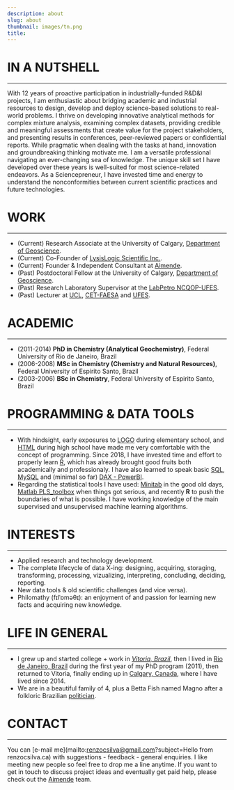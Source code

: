 ```yaml
---
description: about
slug: about
thumbnail: images/tn.png
title: 
---
```


# <i class="fas fa-user-ninja" style="color:darkred"></i> IN A NUTSHELL

---------------------------

With 12 years of proactive participation in industrially-funded R&D&I projects, I am enthusiastic about bridging academic and industrial resources to design, develop and deploy science-based solutions to real-world problems. I thrive on developing innovative analytical methods for complex mixture analysis, examining complex datasets, providing credible and meaningful assessments that create value for the project stakeholders, and presenting results in conferences, peer-reviewed papers or confidential reports. While pragmatic when dealing with the tasks at hand, innovation and groundbreaking thinking motivate me. I am a versatile professional navigating an ever-changing sea of knowledge. The unique skill set I have developed over these years is well-suited for most science-related endeavors. As a Sciencepreneur, I have invested time and energy to understand the nonconformities between current scientific practices and future technologies. 

# <i class="fas fa-briefcase" style="color:darkred"></i> WORK  

---------------------------

* (Current) Research Associate at the University of Calgary, [Department of Geoscience](http://ucalgary.ca/prg).
* (Current) Co-Founder of [LysisLogic Scientific Inc.](http://lysislogic.com).
* (Current) Founder & Independent Consultant at [Aimende](http://aimende.com).
* (Past) Postdoctoral Fellow at the University of Calgary, [Department of Geoscience](http://ucalgary.ca/prg).
* (Past) Research Laboratory Supervisor at the [LabPetro NCQOP-UFES](http://www.cce.ufes.br/labpetro).
* (Past) Lecturer at [UCL](https://www.ucl.br/), [CET-FAESA](http://www.cetfaesa.com.br/portal/) and [UFES](http://www.quimica.vitoria.ufes.br/).


# <i class="fas fa-graduation-cap" style="color:darkred"></i> ACADEMIC  

---------------------------

- (2011-2014) **PhD in Chemistry (Analytical Geochemistry)**, Federal University of Rio de Janeiro, Brazil
- (2006-2008) **MSc in Chemistry (Chemistry and Natural Resources)**, Federal University of Espirito Santo, Brazil
- (2003-2006) **BSc in Chemistry**, Federal University of Espirito Santo, Brazil

# <i class="fas fa-laptop-code" style="color:darkred"></i> PROGRAMMING & DATA TOOLS
---------------------------
- With hindsight, early exposures to [LOGO](https://en.wikipedia.org/wiki/Logo_(programming_language)) during elementary school, and [HTML](https://en.wikipedia.org/wiki/HTML) during high school have made me very comfortable with the concept of programming. Since 2018, I have invested time and effort to properly learn [R](https://www.r-project.org/), which has already brought good fruits both academically and professionaly. I have also learned to speak basic [SQL](https://en.wikipedia.org/wiki/SQL), [MySQL](https://en.wikipedia.org/wiki/MySQL) and (minimal so far) [DAX - PowerBI](https://en.wikipedia.org/wiki/Data_analysis_expressions). 
- Regarding the statistical tools I have used: [Minitab](https://www.minitab.com/en-us/) in the good old days, [Matlab PLS_toolbox](http://eigenvector.com/software/pls-toolbox/) when things got serious, and recently **R** to push the boundaries of what is possible. I have working knowledge of the main supervised and unsupervised machine learning algorithms.


# <i class="fas fa-heart" style="color:darkred"></i> INTERESTS

---------------------------

* Applied research and technology development.
* The complete lifecycle of data X-ing: designing, acquiring, storaging, transforming, processing, vizualizing, interpreting, concluding, deciding, reporting.
* New data tools & old scientific challenges (and vice versa).
* Philomathy (fɪlˈɒməθɪ):  an enjoyment of and passion for learning new facts and acquiring new knowledge.



# <i class="fas fa-globe-americas" style="color:darkred"></i> LIFE IN GENERAL

---------------------------
- I grew up and started college + work in *[Vitoria, Brazil](https://goo.gl/maps/Y5jS6HEP26ynv8nY6)*, then I lived in [Rio de Janeiro, Brazil](https://goo.gl/maps/73AC19M55C9snjZt9) during the first year of my PhD program (2011), then returned to Vitoria, finally ending up in [Calgary, Canada](https://goo.gl/maps/XgDptcfXQAwBRa4r6), where I have lived since 2014.
- We are in a beautiful family of 4, plus a Betta Fish named Magno after a folkloric Brazilian [politician](https://en.wikipedia.org/wiki/Magno_Malta). 



# <i class="fas fa-envelope" style="color:darkred"></i> CONTACT  

---------------------------

You can [e-mail me](mailto:renzocsilva@gmail.com?subject=Hello from renzocsilva.ca) with suggestions - feedback - general enquiries. I like meeting new people so feel free to drop me a line anytime. If you want to get in touch to discuss project ideas and eventually get paid help, please check out the [Aimende](http://aimende.com) team. 





